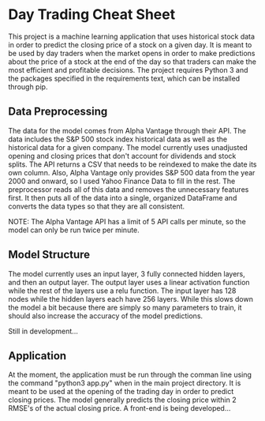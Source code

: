 # Day Trading Cheat Sheet

This project is a machine learning application that uses historical stock data in order to predict the closing price of a stock on a given day. It is meant to be used by day traders when the market opens in order to make predictions about the price of a stock at the end of the day so that traders can make the most efficient and profitable decisions. The project requires Python 3 and the packages specified in the requirements text, which can be installed through pip.

## Data Preprocessing

The data for the model comes from Alpha Vantage through their API. The data includes the S&P 500 stock index historical data as well as the historical data for a given company. The model currently uses unadjusted opening and closing prices that don't account for dividends and stock splits. The API returns a CSV that needs to be reindexed to make the date its own column. Also, Alpha Vantage only provides S&P 500 data from the year 2000 and onward, so I used Yahoo Finance Data to fill in the rest. The preprocessor reads all of this data and removes the unnecessary features first. It then puts all of the data into a single, organized DataFrame and converts the data types so that they are all consistent.

NOTE: The Alpha Vantage API has a limit of 5 API calls per minute, so the model can only be run twice per minute.

## Model Structure

The model currently uses an input layer, 3 fully connected hidden layers, and then an output layer. The output layer uses a linear activation function while the rest of the layers use a relu function. The input layer has 128 nodes while the hidden layers each have 256 layers. While this slows down the model a bit because there are simply so many parameters to train, it should also increase the accuracy of the model predictions.

Still in development...

## Application

At the moment, the application must be run through the comman line using the command "python3 app.py" when in the main project directory. It is meant to be used at the opening of the trading day in order to predict closing prices. The model generally predicts the closing price within 2 RMSE's of the actual closing price. A front-end is being developed...
